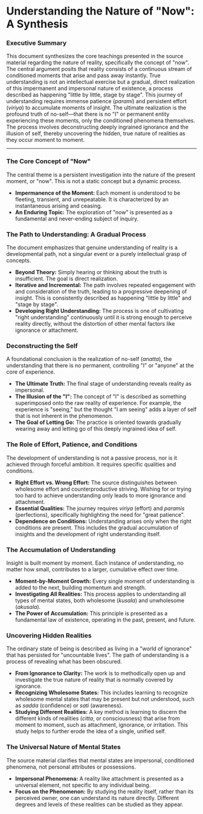 # Understanding the Nature of "Now": A Synthesis

### Executive Summary
This document synthesizes the core teachings presented in the source material regarding the nature of reality, specifically the concept of "now". The central argument posits that reality consists of a continuous stream of conditioned moments that arise and pass away instantly. True understanding is not an intellectual exercise but a gradual, direct realization of this impermanent and impersonal nature of existence, a process described as happening "little by little, stage by stage". This journey of understanding requires immense patience (*parami*) and persistent effort (*viriya*) to accumulate moments of insight. The ultimate realization is the profound truth of no-self—that there is no "I" or permanent entity experiencing these moments, only the conditioned phenomena themselves. The process involves deconstructing deeply ingrained ignorance and the illusion of self, thereby uncovering the hidden, true nature of realities as they occur moment to moment.

***
### The Core Concept of "Now"
The central theme is a persistent investigation into the nature of the present moment, or "now". This is not a static concept but a dynamic process.

*   **Impermanence of the Moment:** Each moment is understood to be fleeting, transient, and unrepeatable. It is characterized by an instantaneous arising and ceasing.
*   **An Enduring Topic:** The exploration of "now" is presented as a fundamental and never-ending subject of inquiry.

### The Path to Understanding: A Gradual Process
The document emphasizes that genuine understanding of reality is a developmental path, not a singular event or a purely intellectual grasp of concepts.

*   **Beyond Theory:** Simply hearing or thinking about the truth is insufficient. The goal is direct realization.
*   **Iterative and Incremental:** The path involves repeated engagement with and consideration of the truth, leading to a progressive deepening of insight. This is consistently described as happening "little by little" and "stage by stage".
*   **Developing Right Understanding:** The process is one of cultivating "right understanding" continuously until it is strong enough to perceive reality directly, without the distortion of other mental factors like ignorance or attachment.

### Deconstructing the Self
A foundational conclusion is the realization of no-self (*anatta*), the understanding that there is no permanent, controlling "I" or "anyone" at the core of experience.

*   **The Ultimate Truth:** The final stage of understanding reveals reality as impersonal.
*   **The Illusion of the "I":** The concept of "I" is described as something superimposed onto the raw reality of experience. For example, the experience is "seeing," but the thought "I am seeing" adds a layer of self that is not inherent in the phenomenon.
*   **The Goal of Letting Go:** The practice is oriented towards gradually wearing away and letting go of this deeply ingrained idea of self.

### The Role of Effort, Patience, and Conditions
The development of understanding is not a passive process, nor is it achieved through forceful ambition. It requires specific qualities and conditions.

*   **Right Effort vs. Wrong Effort:** The source distinguishes between wholesome effort and counterproductive striving. Wishing for or trying too hard to achieve understanding only leads to more ignorance and attachment.
*   **Essential Qualities:** The journey requires *viriya* (effort) and *paramis* (perfections), specifically highlighting the need for "great patience".
*   **Dependence on Conditions:** Understanding arises only when the right conditions are present. This includes the gradual accumulation of insights and the development of right understanding itself.

### The Accumulation of Understanding
Insight is built moment by moment. Each instance of understanding, no matter how small, contributes to a larger, cumulative effect over time.

*   **Moment-by-Moment Growth:** Every single moment of understanding is added to the next, building momentum and strength.
*   **Investigating All Realities:** This process applies to understanding all types of mental states, both wholesome (*kusala*) and unwholesome (*akusala*).
*   **The Power of Accumulation:** This principle is presented as a fundamental law of existence, operating in the past, present, and future.

### Uncovering Hidden Realities
The ordinary state of being is described as living in a "world of ignorance" that has persisted for "uncountable lives". The path of understanding is a process of revealing what has been obscured.

*   **From Ignorance to Clarity:** The work is to methodically open up and investigate the true nature of reality that is normally covered by ignorance.
*   **Recognizing Wholesome States:** This includes learning to recognize wholesome mental states that may be present but not understood, such as *sadda* (confidence) or *sati* (awareness).
*   **Studying Different Realities:** A key method is learning to discern the different kinds of realities (*citta*, or consciousness) that arise from moment to moment, such as attachment, ignorance, or irritation. This study helps to further erode the idea of a single, unified self.

### The Universal Nature of Mental States
The source material clarifies that mental states are impersonal, conditioned phenomena, not personal attributes or possessions.

*   **Impersonal Phenomena:** A reality like attachment is presented as a universal element, not specific to any individual being.
*   **Focus on the Phenomenon:** By studying the reality itself, rather than its perceived owner, one can understand its nature directly. Different degrees and levels of these realities can be studied as they appear.  
